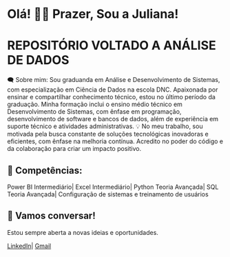 # Olá! 👋😄 Prazer, Sou a Juliana!
# REPOSITÓRIO VOLTADO A ANÁLISE DE DADOS
🗨 Sobre mim:
Sou graduanda em Análise e Desenvolvimento de Sistemas, com especialização em Ciência de Dados na escola DNC. Apaixonada por ensinar e compartilhar conhecimento técnico, estou no último período da graduação. Minha formação inclui o ensino médio técnico em Desenvolvimento de Sistemas, com ênfase em programação, desenvolvimento de software e bancos de dados, além de experiência em suporte técnico e atividades administrativas.
💡 No meu trabalho, sou motivada pela busca constante de soluções tecnológicas inovadoras e eficientes, com ênfase na melhoria contínua. Acredito no poder do código e da colaboração para criar um impacto positivo.

## 🔧 Competências:
  Power BI Intermediário|
  Excel Intermediário|
  Python Teoria Avançada|
  SQL Teoria Avançada|
  Configuração de sistemas e treinamento de usuários

## 📩 Vamos conversar!
Estou sempre aberta a novas ideias e oportunidades.

[LinkedIn](https://www.linkedin.com/in/juliana-rodrigues-a619ba123/)|
[Gmail](Julianaalbino66@gmail.como)
